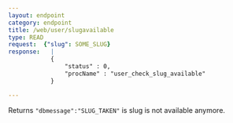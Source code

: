 ```yaml
---
layout: endpoint
category: endpoint
title: /web/user/slugavailable
type: READ
request:  {"slug": SOME_SLUG}
response:   |
            {
                "status" : 0,
                "procName" : "user_check_slug_available"
            }

---
```


Returns `"dbmessage":"SLUG_TAKEN"` is slug is not available anymore.